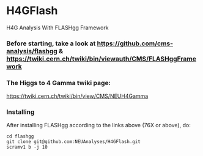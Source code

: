 # H4GFlash
H4G Analysis With FLASHgg Framework

### Before starting, take a look at https://github.com/cms-analysis/flashgg & https://twiki.cern.ch/twiki/bin/viewauth/CMS/FLASHggFramework

### The Higgs to 4 Gamma twiki page:
https://twiki.cern.ch/twiki/bin/view/CMS/NEUH4Gamma

### Installing
After installing FLASHgg according to the links above (76X or above), do:


    cd flashgg
    git clone git@github.com:NEUAnalyses/H4GFlash.git
    scramv1 b -j 10
    
